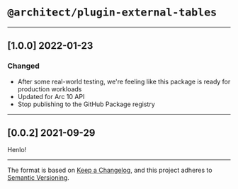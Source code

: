 # `@architect/plugin-external-tables`

---

## [1.0.0] 2022-01-23

### Changed

- After some real-world testing, we're feeling like this package is ready for production workloads
- Updated for Arc 10 API
- Stop publishing to the GitHub Package registry

---

## [0.0.2] 2021-09-29

Henlo!

---

The format is based on [Keep a Changelog](https://keepachangelog.com/en/1.0.0/), and this project adheres to [Semantic Versioning](https://semver.org/spec/v2.0.0.html).
